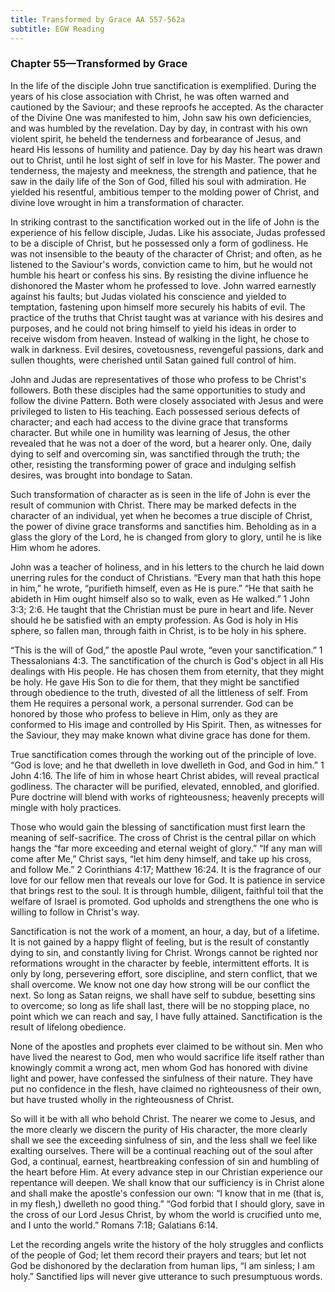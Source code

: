 ```yaml
---
title: Transformed by Grace AA 557-562a
subtitle: EGW Reading
---
```


### Chapter 55—Transformed by Grace

In the life of the disciple John true sanctification is exemplified. During the years of his close association with Christ, he was often warned and cautioned by the Saviour; and these reproofs he accepted. As the character of the Divine One was manifested to him, John saw his own deficiencies, and was humbled by the revelation. Day by day, in contrast with his own violent spirit, he beheld the tenderness and forbearance of Jesus, and heard His lessons of humility and patience. Day by day his heart was drawn out to Christ, until he lost sight of self in love for his Master. The power and tenderness, the majesty and meekness, the strength and patience, that he saw in the daily life of the Son of God, filled his soul with admiration. He yielded his resentful, ambitious temper to the molding power of Christ, and divine love wrought in him a transformation of character.

In striking contrast to the sanctification worked out in the life of John is the experience of his fellow disciple, Judas. Like his associate, Judas professed to be a disciple of Christ, but he possessed only a form of godliness. He was not insensible to the beauty of the character of Christ; and often, as he listened to the Saviour's words, conviction came to him, but he would not humble his heart or confess his sins. By resisting the divine influence he dishonored the Master whom he professed to love. John warred earnestly against his faults; but Judas violated his conscience and yielded to temptation, fastening upon himself more securely his habits of evil. The practice of the truths that Christ taught was at variance with his desires and purposes, and he could not bring himself to yield his ideas in order to receive wisdom from heaven. Instead of walking in the light, he chose to walk in darkness. Evil desires, covetousness, revengeful passions, dark and sullen thoughts, were cherished until Satan gained full control of him.

John and Judas are representatives of those who profess to be Christ's followers. Both these disciples had the same opportunities to study and follow the divine Pattern. Both were closely associated with Jesus and were privileged to listen to His teaching. Each possessed serious defects of character; and each had access to the divine grace that transforms character. But while one in humility was learning of Jesus, the other revealed that he was not a doer of the word, but a hearer only. One, daily dying to self and overcoming sin, was sanctified through the truth; the other, resisting the transforming power of grace and indulging selfish desires, was brought into bondage to Satan.

Such transformation of character as is seen in the life of John is ever the result of communion with Christ. There may be marked defects in the character of an individual, yet when he becomes a true disciple of Christ, the power of divine grace transforms and sanctifies him. Beholding as in a glass the glory of the Lord, he is changed from glory to glory, until he is like Him whom he adores.

John was a teacher of holiness, and in his letters to the church he laid down unerring rules for the conduct of Christians. “Every man that hath this hope in him,” he wrote, “purifieth himself, even as He is pure.” “He that saith he abideth in Him ought himself also so to walk, even as He walked.” 1 John 3:3; 2:6. He taught that the Christian must be pure in heart and life. Never should he be satisfied with an empty profession. As God is holy in His sphere, so fallen man, through faith in Christ, is to be holy in his sphere.

“This is the will of God,” the apostle Paul wrote, “even your sanctification.” 1 Thessalonians 4:3. The sanctification of the church is God's object in all His dealings with His people. He has chosen them from eternity, that they might be holy. He gave His Son to die for them, that they might be sanctified through obedience to the truth, divested of all the littleness of self. From them He requires a personal work, a personal surrender. God can be honored by those who profess to believe in Him, only as they are conformed to His image and controlled by His Spirit. Then, as witnesses for the Saviour, they may make known what divine grace has done for them.

True sanctification comes through the working out of the principle of love. “God is love; and he that dwelleth in love dwelleth in God, and God in him.” 1 John 4:16. The life of him in whose heart Christ abides, will reveal practical godliness. The character will be purified, elevated, ennobled, and glorified. Pure doctrine will blend with works of righteousness; heavenly precepts will mingle with holy practices.

Those who would gain the blessing of sanctification must first learn the meaning of self-sacrifice. The cross of Christ is the central pillar on which hangs the “far more exceeding and eternal weight of glory.” “If any man will come after Me,” Christ says, “let him deny himself, and take up his cross, and follow Me.” 2 Corinthians 4:17; Matthew 16:24. It is the fragrance of our love for our fellow men that reveals our love for God. It is patience in service that brings rest to the soul. It is through humble, diligent, faithful toil that the welfare of Israel is promoted. God upholds and strengthens the one who is willing to follow in Christ's way.

Sanctification is not the work of a moment, an hour, a day, but of a lifetime. It is not gained by a happy flight of feeling, but is the result of constantly dying to sin, and constantly living for Christ. Wrongs cannot be righted nor reformations wrought in the character by feeble, intermittent efforts. It is only by long, persevering effort, sore discipline, and stern conflict, that we shall overcome. We know not one day how strong will be our conflict the next. So long as Satan reigns, we shall have self to subdue, besetting sins to overcome; so long as life shall last, there will be no stopping place, no point which we can reach and say, I have fully attained. Sanctification is the result of lifelong obedience.

None of the apostles and prophets ever claimed to be without sin. Men who have lived the nearest to God, men who would sacrifice life itself rather than knowingly commit a wrong act, men whom God has honored with divine light and power, have confessed the sinfulness of their nature. They have put no confidence in the flesh, have claimed no righteousness of their own, but have trusted wholly in the righteousness of Christ.

So will it be with all who behold Christ. The nearer we come to Jesus, and the more clearly we discern the purity of His character, the more clearly shall we see the exceeding sinfulness of sin, and the less shall we feel like exalting ourselves. There will be a continual reaching out of the soul after God, a continual, earnest, heartbreaking confession of sin and humbling of the heart before Him. At every advance step in our Christian experience our repentance will deepen. We shall know that our sufficiency is in Christ alone and shall make the apostle's confession our own: “I know that in me (that is, in my flesh,) dwelleth no good thing.” “God forbid that I should glory, save in the cross of our Lord Jesus Christ, by whom the world is crucified unto me, and I unto the world.” Romans 7:18; Galatians 6:14.

Let the recording angels write the history of the holy struggles and conflicts of the people of God; let them record their prayers and tears; but let not God be dishonored by the declaration from human lips, “I am sinless; I am holy.” Sanctified lips will never give utterance to such presumptuous words.